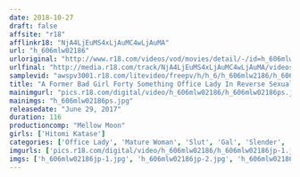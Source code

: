 ```yaml
---
date: 2018-10-27
draft: false
affsite: "r18"
afflinkr18: "NjA4LjEuMS4xLjAuMC4wLjAuMA"
url: "h_606mlw02186"
urloriginal: "http://www.r18.com/videos/vod/movies/detail/-/id=h_606mlw02186"
urlfinal: "http://media.r18.com/track/NjA4LjEuMS4xLjAuMC4wLjAuMA/videos/vod/movies/detail/-/id=h_606mlw02186"
samplevid: "awspv3001.r18.com/litevideo/freepv/h/h_6/h_606mlw2186/h_606mlw2186_dmb_w.mp4"
title: "A Former Bad Girl Forty Something Office Lady In Reverse Sexual Harassment 'Hurry Up And Give Me Your Cock!' Hitomi Katase"
mainimgurl: "pics.r18.com/digital/video/h_606mlw02186/h_606mlw02186ps.jpg"
mainimgs: "h_606mlw02186ps.jpg"
releasedate: "June 29, 2017"
duration: 116
productioncomp: "Mellow Moon"
girls: ['Hitomi Katase']
categories: ['Office Lady', 'Mature Woman', 'Slut', 'Gal', 'Slender', 'Suntan', 'Featured Actress', 'Drama', 'Blowjob', 'Masturbation']
imgurls: ['pics.r18.com/digital/video/h_606mlw02186/h_606mlw02186jp-1.jpg', 'pics.r18.com/digital/video/h_606mlw02186/h_606mlw02186jp-2.jpg', 'pics.r18.com/digital/video/h_606mlw02186/h_606mlw02186jp-3.jpg', 'pics.r18.com/digital/video/h_606mlw02186/h_606mlw02186jp-4.jpg', 'pics.r18.com/digital/video/h_606mlw02186/h_606mlw02186jp-5.jpg', 'pics.r18.com/digital/video/h_606mlw02186/h_606mlw02186jp-6.jpg', 'pics.r18.com/digital/video/h_606mlw02186/h_606mlw02186jp-7.jpg', 'pics.r18.com/digital/video/h_606mlw02186/h_606mlw02186jp-8.jpg', 'pics.r18.com/digital/video/h_606mlw02186/h_606mlw02186jp-9.jpg', 'pics.r18.com/digital/video/h_606mlw02186/h_606mlw02186jp-10.jpg', 'pics.r18.com/digital/video/h_606mlw02186/h_606mlw02186jp-11.jpg', 'pics.r18.com/digital/video/h_606mlw02186/h_606mlw02186jp-12.jpg', 'pics.r18.com/digital/video/h_606mlw02186/h_606mlw02186jp-13.jpg', 'pics.r18.com/digital/video/h_606mlw02186/h_606mlw02186jp-14.jpg', 'pics.r18.com/digital/video/h_606mlw02186/h_606mlw02186jp-15.jpg', 'pics.r18.com/digital/video/h_606mlw02186/h_606mlw02186jp-16.jpg', 'pics.r18.com/digital/video/h_606mlw02186/h_606mlw02186jp-17.jpg', 'pics.r18.com/digital/video/h_606mlw02186/h_606mlw02186jp-18.jpg', 'pics.r18.com/digital/video/h_606mlw02186/h_606mlw02186jp-19.jpg', 'pics.r18.com/digital/video/h_606mlw02186/h_606mlw02186jp-20.jpg']
imgs: ['h_606mlw02186jp-1.jpg', 'h_606mlw02186jp-2.jpg', 'h_606mlw02186jp-3.jpg', 'h_606mlw02186jp-4.jpg', 'h_606mlw02186jp-5.jpg', 'h_606mlw02186jp-6.jpg', 'h_606mlw02186jp-7.jpg', 'h_606mlw02186jp-8.jpg', 'h_606mlw02186jp-9.jpg', 'h_606mlw02186jp-10.jpg', 'h_606mlw02186jp-11.jpg', 'h_606mlw02186jp-12.jpg', 'h_606mlw02186jp-13.jpg', 'h_606mlw02186jp-14.jpg', 'h_606mlw02186jp-15.jpg', 'h_606mlw02186jp-16.jpg', 'h_606mlw02186jp-17.jpg', 'h_606mlw02186jp-18.jpg', 'h_606mlw02186jp-19.jpg', 'h_606mlw02186jp-20.jpg']
---
```


